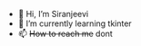 - 👋 Hi, I’m Siranjeevi
- 🌱 I’m currently learning tkinter
- 📫 ~~How to reach me~~ dont

<!---
JEs-TAR/JEs-TAR is a ✨ special ✨ repository because its `README.md` (this file) appears on your GitHub profile.
You can click the Preview link to take a look at your changes.
--->
